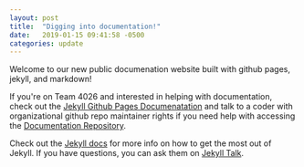 ```yaml
---
layout: post
title:  "Digging into documentation!"
date:   2019-01-15 09:41:58 -0500
categories: update
---
```

Welcome to our new public documenation website built with github pages, jekyll, and markdown!

If you're on Team 4026 and interested in helping with documentation, check out the [Jekyll Github Pages Documenatation][jekyll-ghpages-docs] and talk to a coder with organizational github repo maintainer rights if you need help with accessing the [Documentation Repository][team4026-doc-repo]. 

Check out the [Jekyll docs][jekyll-docs] for more info on how to get the most out of Jekyll. If you have questions, you can ask them on [Jekyll Talk][jekyll-talk].

[jekyll-ghpages-docs]: https://jekyllrb.com/docs/github-pages/
[jekyll-docs]: https://jekyllrb.com/docs/home
[jekyll-gh]:   https://github.com/jekyll/jekyll
[jekyll-talk]: https://talk.jekyllrb.com/
[team4026-doc-repo]: https://github.com/Decatur-High-GlobalDynamics/Decatur-High-GlobalDynamics.github.io
